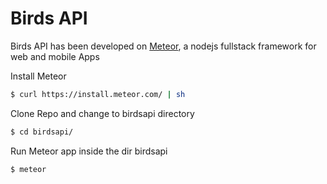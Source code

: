 # Birds API

Birds API has been developed on [Meteor], a nodejs fullstack framework for web and mobile Apps

Install Meteor
```sh
$ curl https://install.meteor.com/ | sh
```

Clone Repo and change to birdsapi directory
```sh
$ cd birdsapi/
```
Run Meteor app inside the dir birdsapi
```sh
$ meteor
```
   [Meteor]: <https://www.meteor.com/install>
